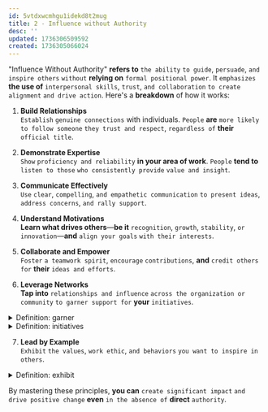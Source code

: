 ```yaml
---
id: 5vtdxwcmhgu1idekd8t2mug
title: 2 - Influence without Authority
desc: ''
updated: 1736306509592
created: 1736305066024
---
```


"Influence Without Authority" **refers to** `the ability` `to guide`, `persuade`, `and inspire others` `without` **relying on** `formal positional power`. It `emphasizes` **the use of** `interpersonal skills`, `trust`, `and collaboration` `to create alignment` `and drive action`. Here's a **breakdown** of how it works:  

1. **Build Relationships**  
   `Establish` `genuine connections` with individuals. `People` **are** `more likely` `to follow someone` `they trust and respect`, `regardless of` **their** `official title`.  

2. **Demonstrate Expertise**  
   `Show` `proficiency and reliability` **in your area of work**. `People` **tend to** `listen to those` `who consistently provide` `value and insight`.  

3. **Communicate Effectively**  
   `Use` `clear`, `compelling`, `and empathetic communication` `to present ideas`, `address concerns`, `and rally support`.  

4. **Understand Motivations**  
   **Learn what drives others**—**be it** `recognition`, `growth`, `stability`, `or innovation`—**and** `align your goals` `with their interests`.  

5. **Collaborate and Empower**  
   `Foster` `a teamwork spirit`, `encourage` `contributions`, **and** `credit others for` **their** `ideas and efforts`.  

6. **Leverage Networks**  
   **Tap into** `relationships and influence` `across the organization or community` `to garner support for` **your** `initiatives`.



<!-- start of 'garner' section -->
<details>
    <summary>Definition: garner</summary>

#
Garner **means** `to collect`, `gather`, `or acquire` `something`, **often** `through effort`.

---
</details>
<!-- end of 'garner' section -->



<!-- start of 'initiatives' section -->
<details>
    <summary>Definition: initiatives</summary>

#
Initiatives **are** `plans or actions taken` `to start something new` `or achieve a goal`.

---
</details>
<!-- end of 'initiatives' section -->



7. **Lead by Example**  
   `Exhibit` `the values`, `work ethic`, `and behaviors` `you want to inspire in others`.  



<!-- start of 'exhibit' section -->
<details>
    <summary>Definition: exhibit</summary>

#
Exhibit **means** `to show`, `display`, `or present something` **clearly** `so others can see or understand it`.

---
</details>
<!-- end of 'exhibit' section -->



By mastering these principles, **you can** `create significant impact` `and drive positive change` **even** `in the absence of` **direct** `authority`.